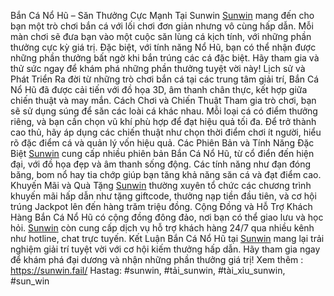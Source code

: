Bắn Cá Nổ Hũ – Săn Thưởng Cực Mạnh Tại Sunwin
[Sunwin](https://) mang đến cho bạn một trò chơi bắn cá với lối chơi đơn giản nhưng vô cùng hấp dẫn. Mỗi màn chơi sẽ đưa bạn vào một cuộc săn lùng cá kịch tính, với những phần thưởng cực kỳ giá trị. Đặc biệt, với tính năng Nổ Hũ, bạn có thể nhận được những phần thưởng bất ngờ khi bắn trúng các cá đặc biệt. Hãy tham gia và thử sức ngay để khám phá những phần thưởng tuyệt vời này!
Lịch sử và Phát Triển
Ra đời từ những trò chơi bắn cá tại các trung tâm giải trí, Bắn Cá Nổ Hũ đã được cải tiến với đồ họa 3D, âm thanh chân thực, kết hợp giữa chiến thuật và may mắn.
Cách Chơi và Chiến Thuật
Tham gia trò chơi, bạn sẽ sử dụng súng để săn các loài cá khác nhau. Mỗi loại cá có điểm thưởng riêng, và bạn cần chọn vũ khí phù hợp để đạt hiệu quả tối đa. Để trở thành cao thủ, hãy áp dụng các chiến thuật như chọn thời điểm chơi ít người, hiểu rõ đặc điểm cá và quản lý vốn hiệu quả.
Các Phiên Bản và Tính Năng Đặc Biệt
[Sunwin](https://) cung cấp nhiều phiên bản Bắn Cá Nổ Hũ, từ cổ điển đến hiện đại, với đồ họa đẹp và âm thanh sống động. Các tính năng như đạn đóng băng, bom nổ hay tia chớp giúp bạn tăng khả năng săn cá và đạt điểm cao.
Khuyến Mãi và Quà Tặng
[Sunwin](https://) thường xuyên tổ chức các chương trình khuyến mãi hấp dẫn như tặng giftcode, thưởng nạp tiền đầu tiên, và cơ hội trúng Jackpot lên đến hàng trăm triệu đồng.
Cộng Đồng và Hỗ Trợ Khách Hàng
Bắn Cá Nổ Hũ có cộng đồng đông đảo, nơi bạn có thể giao lưu và học hỏi. [Sunwin](https://) còn cung cấp dịch vụ hỗ trợ khách hàng 24/7 qua nhiều kênh như hotline, chat trực tuyến.
Kết Luận
Bắn Cá Nổ Hũ tại [Sunwin](https://) mang lại trải nghiệm giải trí tuyệt vời với cơ hội kiếm thưởng hấp dẫn. Hãy tham gia ngay để khám phá đại dương và nhận những phần thưởng giá trị!
Xem thêm : https://sunwin.fail/
Hastag: #sunwin, #tải_sunwin, #tài_xỉu_sunwin, #sun_win
